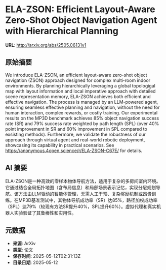 # ELA-ZSON: Efficient Layout-Aware Zero-Shot Object Navigation Agent with Hierarchical Planning

**URL**: http://arxiv.org/abs/2505.06131v1

## 原始摘要

We introduce ELA-ZSON, an efficient layout-aware zero-shot object navigation
(ZSON) approach designed for complex multi-room indoor environments.
  By planning hierarchically leveraging a global topologigal map with layout
information and local imperative approach with detailed scene representation
memory, ELA-ZSON achieves both efficient and effective navigation.
  The process is managed by an LLM-powered agent, ensuring seamless effective
planning and navigation, without the need for human interaction, complex
rewards, or costly training.
  Our experimental results on the MP3D benchmark achieves 85\% object
navigation success rate (SR) and 79\% success rate weighted by path length
(SPL) (over 40\% point improvement in SR and 60\% improvement in SPL compared
to exsisting methods). Furthermore, we validate the robustness of our approach
through virtual agent and real-world robotic deployment, showcasing its
capability in practical scenarios. See
https://anonymous.4open.science/r/ELA-ZSON-C67E/ for details.


## AI 摘要

ELA-ZSON是一种高效的零样本物体导航方法，适用于复杂的多房间室内环境。它通过结合全局拓扑地图（含布局信息）和局部场景表示记忆，实现分层规划导航。该方法由LLM驱动的智能体管理，无需人工干预、复杂奖励机制或昂贵训练。在MP3D基准测试中，其物体导航成功率（SR）达85%，路径加权成功率（SPL）达79%（较现有方法SR提升40%，SPL提升60%）。虚拟代理和真实机器人实验验证了其鲁棒性和实用性。

## 元数据

- **来源**: ArXiv
- **类型**: 论文
- **保存时间**: 2025-05-12T02:31:13Z
- **目录日期**: 2025-05-12
